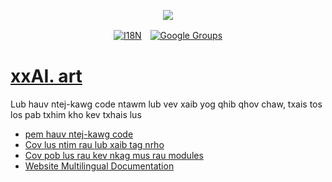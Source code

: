 <p align="center"><a href="https://wac.tax"><img src="https://cdn.jsdelivr.net/gh/wactax/img/logo.svg"/></a></p><p align="center"><a href="https://github.com/wactax/wac.tax/blob/main/doc/README.md#readme"><img alt="I18N" src="https://cdn.jsdelivr.net/gh/wactax/img/t.svg"/></a>　<a href="https://groups.google.com/u/2/g/wactax"><img alt="Google Groups" src="https://cdn.jsdelivr.net/gh/wactax/img/g-groups.svg"/></a></p>

# [xxAI. art](https://xxAI.art)

Lub hauv ntej-kawg code ntawm lub vev xaib yog qhib qhov chaw, txais tos los pab txhim kho kev txhais lus

* [pem hauv ntej-kawg code](https://github.com/xxai-art/web)
* [Cov lus ntim rau lub xaib tag nrho](https://github.com/xxai-art/web/tree/main/i18n)
* [Cov pob lus rau kev nkag mus rau modules](https://github.com/wacpkg/user/tree/main/ui.i18n)
* [Website Multilingual Documentation](https://github.com/xxai-doc)
